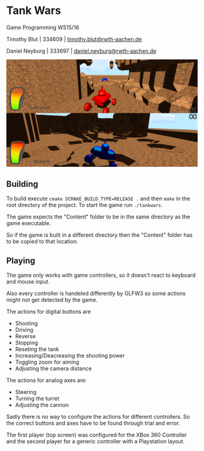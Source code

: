 Tank Wars
==============

Game Programming WS15/16

Timothy Blut | 334609 | <timothy.blut@rwth-aachen.de>

Daniel Neyburg | 333697 | <daniel.neyburg@rwth-aachen.de>

![Tank Wars Screenshot](Screenshot.png)

Building
---------------

To build execute `cmake DCMAKE_BUILD_TYPE=RELEASE .` and then `make` in the root directory of the project. To start the game run `./tankwars`.

The game expects the "Content" folder to be in the same directory as the game executable.

So if the game is built in a different directory then the "Content" folder has to be copied to that location.

Playing
---------------

The game only works with game controllers, so it doesn't react to keyboard and mouse input.

Also every controller is handeled differently by GLFW3 so some actions might not get detected by the game.

The actions for digital buttons are

* Shooting
* Driving
* Reverse
* Stopping
* Reseting the tank
* Increasing/Deacreasing the shooting power
* Toggling zoom for aiming
* Adjusting the camera distance

The actions for analog axes are:

* Steering
* Turning the turret
* Adjusting the cannon

Sadly there is no way to configure the actions for different controllers. So the correct buttons and axes have to be found through trial and error.

The first player (top screen) was configured for the XBox 360 Controller and the second player for a generic controller with a Playstation layout.